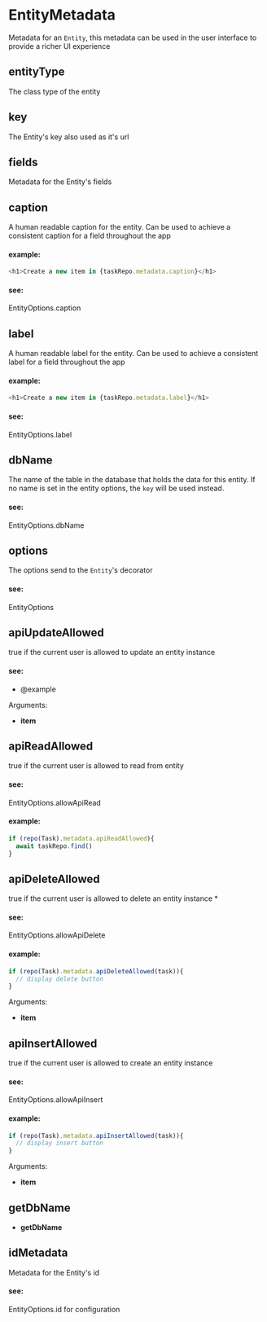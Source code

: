 # EntityMetadata
Metadata for an `Entity`, this metadata can be used in the user interface to provide a richer UI experience
## entityType
The class type of the entity
## key
The Entity's key also used as it's url
## fields
Metadata for the Entity's fields
## caption
A human readable caption for the entity. Can be used to achieve a consistent caption for a field throughout the app


#### example:
```ts
<h1>Create a new item in {taskRepo.metadata.caption}</h1>
```


#### see:
EntityOptions.caption
## label
A human readable label for the entity. Can be used to achieve a consistent label for a field throughout the app


#### example:
```ts
<h1>Create a new item in {taskRepo.metadata.label}</h1>
```


#### see:
EntityOptions.label
## dbName
The name of the table in the database that holds the data for this entity.
If no name is set in the entity options, the `key` will be used instead.


#### see:
EntityOptions.dbName
## options
The options send to the `Entity`'s decorator


#### see:
EntityOptions
## apiUpdateAllowed
true if the current user is allowed to update an entity instance


#### see:
* @example

Arguments:
* **item**
## apiReadAllowed
true if the current user is allowed to read from entity


#### see:
EntityOptions.allowApiRead


#### example:
```ts
if (repo(Task).metadata.apiReadAllowed){
  await taskRepo.find()
}
```
## apiDeleteAllowed
true if the current user is allowed to delete an entity instance
*


#### see:
EntityOptions.allowApiDelete


#### example:
```ts
if (repo(Task).metadata.apiDeleteAllowed(task)){
  // display delete button
}
```

Arguments:
* **item**
## apiInsertAllowed
true if the current user is allowed to create an entity instance


#### see:
EntityOptions.allowApiInsert


#### example:
```ts
if (repo(Task).metadata.apiInsertAllowed(task)){
  // display insert button
}
```

Arguments:
* **item**
## getDbName
* **getDbName**
## idMetadata
Metadata for the Entity's id


#### see:
EntityOptions.id for configuration
